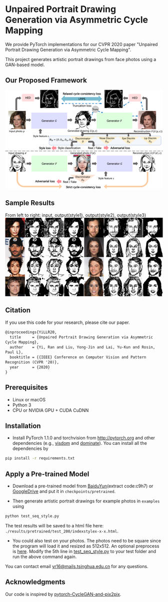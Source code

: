 
# Unpaired Portrait Drawing Generation via Asymmetric Cycle Mapping

We provide PyTorch implementations for our CVPR 2020 paper "Unpaired Portrait Drawing Generation via Asymmetric Cycle Mapping".

This project generates artistic portrait drawings from face photos using a GAN-based model.


## Our Proposed Framework
 
<img src = 'imgs/architecture.png'>

## Sample Results
From left to right: input, output(style1), output(style2), output(style3)
<img src = 'imgs/results.jpg'>

## Citation
If you use this code for your research, please cite our paper.
```
@inproceedings{YiLLR20,
  title     = {Unpaired Portrait Drawing Generation via Asymmetric Cycle Mapping},
  author    = {Yi, Ran and Liu, Yong-Jin and Lai, Yu-Kun and Rosin, Paul L},
  booktitle = {{IEEE} Conference on Computer Vision and Pattern Recognition (CVPR '20)},
  year      = {2020}
}
```

## Prerequisites
- Linux or macOS
- Python 3
- CPU or NVIDIA GPU + CUDA CuDNN


## Installation
- Install PyTorch 1.1.0 and torchvision from http://pytorch.org and other dependencies (e.g., [visdom](https://github.com/facebookresearch/visdom) and [dominate](https://github.com/Knio/dominate)). You can install all the dependencies by
```bash
pip install -r requirements.txt
```

## Apply a Pre-trained Model

- Download a pre-trained model from [BaiduYun](https://pan.baidu.com/s/1_9Fy8mRpTQp6AvqhHsfQAQ)(extract code:c9h7) or [GoogleDrive](https://drive.google.com/drive/folders/1FzOcdlMYhvK_nyLCe8wnwotMphhIoiYt?usp=sharing) and put it in `checkpoints/pretrained`.

- Then generate artistic portrait drawings for example photos in `examples` using
``` bash
python test_seq_style.py
```
The test results will be saved to a html file here: `./results/pretrained/test_200/indexstylex-x-x.html`.

- You could also test on your photos. The photos need to be square since the program will load it and resized as 512x512. An optional preprocess is [here](preprocess/readme.md). Modify the 5th line in [test_seq_style.py](test_seq_style.py) to your test folder and run the above command again.

You can contact email yr16@mails.tsinghua.edu.cn for any questions.

## Acknowledgments
Our code is inspired by [pytorch-CycleGAN-and-pix2pix](https://github.com/junyanz/pytorch-CycleGAN-and-pix2pix).
